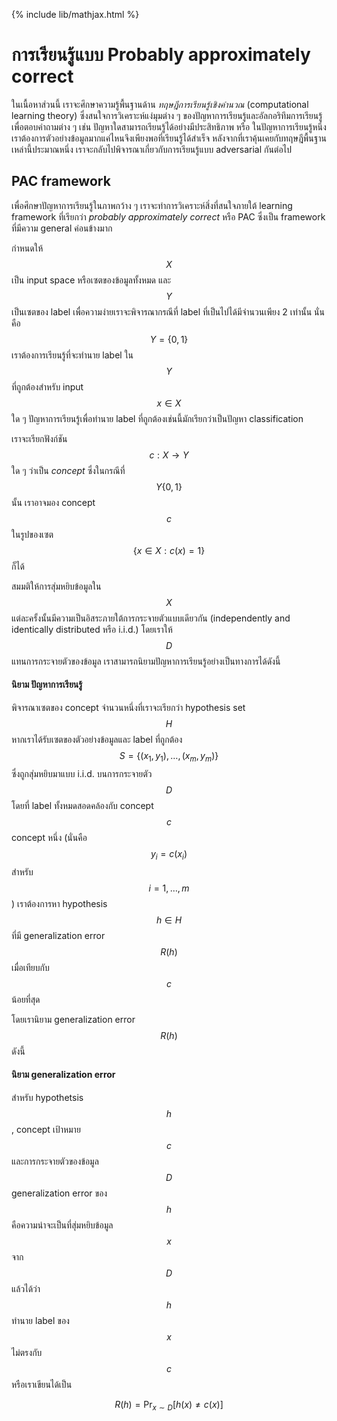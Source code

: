 {% include lib/mathjax.html %}
# การเรียนรู้แบบ Probably approximately correct

ในเนื้อหาส่วนนี้ เราจะศึกษาความรู้พื้นฐานด้าน _ทฤษฎีการเรียนรู้เชิงคำนวณ_ (computational learning theory) ซึ่งสนใจการวิเคราะห์แง่มุมต่าง ๆ ของปัญหาการเรียนรู้และอัลกอริทึมการเรียนรู้ เพื่อตอบคำถามต่าง ๆ เช่น ปัญหาใดสามารถเรียนรู้ได้อย่างมีประสิทธิภาพ หรือ ในปัญหาการเรียนรู้หนึ่ง เราต้องการตัวอย่างข้อมูลมากแค่ไหนจึงเพียงพอที่เรียนรู้ได้สำเร็จ หลังจากที่เราคุ้นเคยกับทฤษฎีพื้นฐานเหล่านี้ประมาณหนึ่ง เราจะกลับไปพิจารณาเกี่ยวกับการเรียนรู้แบบ adversarial กันต่อไป

## PAC framework

เพื่อศึกษาปัญหาการเรียนรู้ในภาพกว้าง ๆ เราจะทำการวิเคราะห์สิ่งที่สนใจภายใต้ learning framework ที่เรียกว่า _probably approximately correct_ หรือ PAC ซึ่งเป็น framework ที่มีความ general ค่อนข้างมาก

กำหนดให้ $$X$$ เป็น input space หรือเซตของข้อมูลทั้งหมด และ $$Y$$ เป็นเซตของ label เพื่อความง่ายเราจะพิจารณากรณีที่ label ที่เป็นไปได้มีจำนวนเพียง 2 เท่านั้น นั่นคือ $$Y=\{0,1\}$$ เราต้องการเรียนรู้ที่จะทำนาย label ใน $$Y$$ ที่ถูกต้องสำหรับ input $$x\in X$$ ใด ๆ ปัญหาการเรียนรู้เพื่อทำนาย label ที่ถูกต้องเช่นนี้มักเรียกว่าเป็นปัญหา classification 

เราจะเรียกฟังก์ชัน $$c:X\to Y$$ ใด ๆ ว่าเป็น _concept_ ซึ่งในกรณีที่ $$Y\{0,1\}$$  นั้น เราอาจมอง concept $$c$$ ในรูปของเซต $$\{x\in X: c(x)=1\}$$ ก็ได้

สมมติให้การสุ่มหยิบข้อมูลใน $$X$$ แต่ละครั้งนั้นมีความเป็นอิสระภายใต้การกระจายตัวแบบเดียวกัน (independently and identically distributed หรือ i.i.d.) โดยเราให้ $$D$$ แทนการกระจายตัวของข้อมูล เราสามารถนิยามปัญหาการเรียนรู้อย่างเป็นทางการได้ดังนี้

#### นิยาม ปัญหาการเรียนรู้ 
พิจารณาเซตของ concept จำนวนหนึ่งที่เราจะเรียกว่า hypothesis set $$H$$ หากเราได้รับเซตของตัวอย่างข้อมูลและ label ที่ถูกต้อง $$S=\{(x_1,y_1),\dots,(x_m,y_m)\}$$ ซึ่งถูกสุ่มหยิบมาแบบ i.i.d. บนการกระจายตัว $$D$$ โดยที่ label ทั้งหมดสอดคล้องกับ concept $$c$$ concept หนึ่ง (นั่นคือ $$y_i=c(x_i)$$ สำหรับ $$i=1,\dots,m$$) เราต้องการหา hypothesis $$h\in H$$ ที่มี generalization error $$R(h)$$ เมื่อเทียบกับ $$c$$ น้อยที่สุด

โดยเรานิยาม generalization error $$R(h)$$ ดังนี้

#### นิยาม generalization error
สำหรับ hypothetsis $$h$$, concept เป้าหมาย $$c$$ และการกระจายตัวของข้อมูล $$D$$ generalization error ของ $$h$$ คือความน่าจะเป็นที่สุ่มหยิบข้อมูล $$x$$ จาก $$D$$ แล้วได้ว่า $$h$$ ทำนาย label ของ $$x$$ ไม่ตรงกับ $$c$$  หรือเราเขียนได้เป็น

$$
R(h)=\Pr_{x\sim D}[h(x)\neq c(x)]
$$
